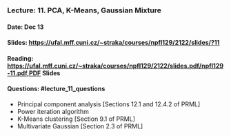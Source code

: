 ### Lecture: 11. PCA, K-Means, Gaussian Mixture
#### Date: Dec 13
#### Slides: https://ufal.mff.cuni.cz/~straka/courses/npfl129/2122/slides/?11
#### Reading: https://ufal.mff.cuni.cz/~straka/courses/npfl129/2122/slides.pdf/npfl129-11.pdf,PDF Slides
#### Questions: #lecture_11_questions

- Principal component analysis [Sections 12.1 and 12.4.2 of PRML]
- Power iteration algorithm
- K-Means clustering [Section 9.1 of PRML]
- Multivariate Gaussian [Section 2.3 of PRML]
